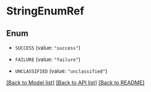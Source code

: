 # StringEnumRef

## Enum


* `SUCCESS` (value: `"success"`)

* `FAILURE` (value: `"failure"`)

* `UNCLASSIFIED` (value: `"unclassified"`)


[[Back to Model list]](../README.md#documentation-for-models) [[Back to API list]](../README.md#documentation-for-api-endpoints) [[Back to README]](../README.md)


